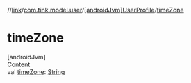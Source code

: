 //[link](../../index.md)/[com.tink.model.user](../index.md)/[[androidJvm]UserProfile](index.md)/[timeZone](time-zone.md)



# timeZone  
[androidJvm]  
Content  
val [timeZone](time-zone.md): [String](https://kotlinlang.org/api/latest/jvm/stdlib/kotlin/-string/index.html)  



